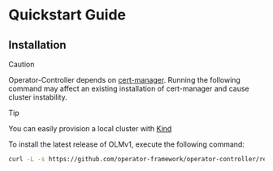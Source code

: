 # Quickstart Guide

## Installation

> [!CAUTION]  
> Operator-Controller depends on [cert-manager](https://cert-manager.io/). Running the following command
> may affect an existing installation of cert-manager and cause cluster instability.

> [!TIP]
> You can easily provision a local cluster with [Kind](https://kind.sigs.k8s.io/)

To install the latest release of OLMv1, execute the following command:

```bash
curl -L -s https://github.com/operator-framework/operator-controller/releases/latest/download/install.sh | bash -s
```
